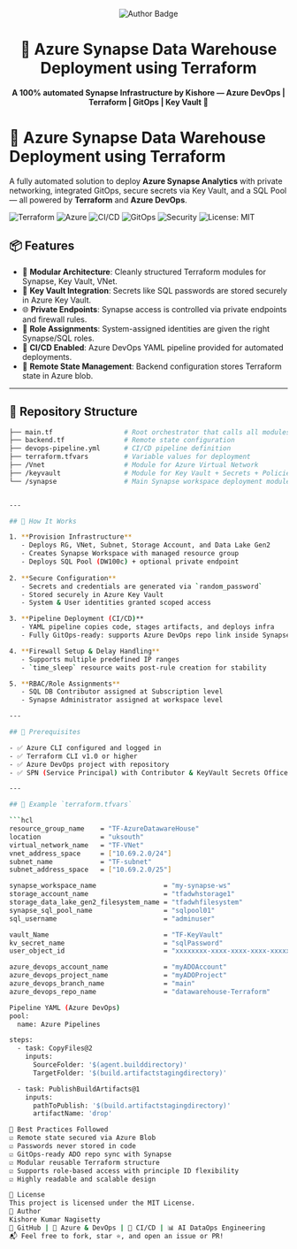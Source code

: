 <!-- 👑 AUTHOR BADGE -->
<p align="center">
  <img src="https://img.shields.io/badge/Made%20by-Kishore%20Kumar%20Nagisetty-ff69b4?style=for-the-badge&logo=crown&logoColor=white" alt="Author Badge"/>
</p>

<h1 align="center">🎯 Azure Synapse Data Warehouse Deployment using Terraform</h1>

<p align="center"><strong>A 100% automated Synapse Infrastructure by Kishore — Azure DevOps | Terraform | GitOps | Key Vault 👑</strong></p>


# 🎯 Azure Synapse Data Warehouse Deployment using Terraform

A fully automated solution to deploy **Azure Synapse Analytics** with private networking, integrated GitOps, secure secrets via Key Vault, and a SQL Pool — all powered by **Terraform** and **Azure DevOps**.

![Terraform](https://img.shields.io/badge/IaC-Terraform-blueviolet?style=for-the-badge&logo=terraform)
![Azure](https://img.shields.io/badge/Cloud-Azure-0078D4?style=for-the-badge&logo=microsoft-azure)
![CI/CD](https://img.shields.io/badge/CI/CD-Azure%20Pipelines-blue?style=for-the-badge&logo=azuredevops)
![GitOps](https://img.shields.io/badge/GitOps-Enabled-yellowgreen?style=for-the-badge&logo=git)
![Security](https://img.shields.io/badge/Security-KeyVault-green?style=for-the-badge&logo=keepassdx)
![License: MIT](https://img.shields.io/badge/License-MIT-brightgreen?style=for-the-badge)

## 📦 Features

- 🧱 **Modular Architecture**: Cleanly structured Terraform modules for Synapse, Key Vault, VNet.
- 🔐 **Key Vault Integration**: Secrets like SQL passwords are stored securely in Azure Key Vault.
- 🌐 **Private Endpoints**: Synapse access is controlled via private endpoints and firewall rules.
- 🧾 **Role Assignments**: System-assigned identities are given the right Synapse/SQL roles.
- 🚀 **CI/CD Enabled**: Azure DevOps YAML pipeline provided for automated deployments.
- 📂 **Remote State Management**: Backend configuration stores Terraform state in Azure blob.

---

## 📁 Repository Structure
```bash
├── main.tf                  # Root orchestrator that calls all modules
├── backend.tf               # Remote state configuration
├── devops-pipeline.yml      # CI/CD pipeline definition
├── terraform.tfvars         # Variable values for deployment
├── /Vnet                    # Module for Azure Virtual Network
├── /keyvault                # Module for Key Vault + Secrets + Policies
└── /synapse                 # Main Synapse workspace deployment module


---

## 🚀 How It Works

1. **Provision Infrastructure**  
   - Deploys RG, VNet, Subnet, Storage Account, and Data Lake Gen2  
   - Creates Synapse Workspace with managed resource group  
   - Deploys SQL Pool (DW100c) + optional private endpoint  
   
2. **Secure Configuration**  
   - Secrets and credentials are generated via `random_password`  
   - Stored securely in Azure Key Vault  
   - System & User identities granted scoped access  

3. **Pipeline Deployment (CI/CD)**  
   - YAML pipeline copies code, stages artifacts, and deploys infra  
   - Fully GitOps-ready: supports Azure DevOps repo link inside Synapse  

4. **Firewall Setup & Delay Handling**  
   - Supports multiple predefined IP ranges  
   - `time_sleep` resource waits post-rule creation for stability  

5. **RBAC/Role Assignments**  
   - SQL DB Contributor assigned at Subscription level  
   - Synapse Administrator assigned at workspace level

---

## 📌 Prerequisites

- ✅ Azure CLI configured and logged in  
- ✅ Terraform CLI v1.0 or higher  
- ✅ Azure DevOps project with repository  
- ✅ SPN (Service Principal) with Contributor & KeyVault Secrets Officer roles  

---

## 🧪 Example `terraform.tfvars`

```hcl
resource_group_name    = "TF-AzureDatawareHouse"
location               = "uksouth"
virtual_network_name   = "TF-VNet"
vnet_address_space     = ["10.69.2.0/24"]
subnet_name            = "TF-subnet"
subnet_address_space   = ["10.69.2.0/25"]

synapse_workspace_name                 = "my-synapse-ws"
storage_account_name                   = "tfadwhstorage1"
storage_data_lake_gen2_filesystem_name = "tfadwhfilesystem"
synapse_sql_pool_name                  = "sqlpool01"
sql_username                           = "adminuser"

vault_Name                             = "TF-KeyVault"
kv_secret_name                         = "sqlPassword"
user_object_id                         = "xxxxxxxx-xxxx-xxxx-xxxx-xxxxxxxxxxxx"

azure_devops_account_name              = "myADOAccount"
azure_devops_project_name              = "myADOProject"
azure_devops_branch_name               = "main"
azure_devops_repo_name                 = "datawarehouse-Terraform"

Pipeline YAML (Azure DevOps)
pool:
  name: Azure Pipelines

steps:
  - task: CopyFiles@2
    inputs:
      SourceFolder: '$(agent.builddirectory)'
      TargetFolder: '$(build.artifactstagingdirectory)'

  - task: PublishBuildArtifacts@1
    inputs:
      pathToPublish: '$(build.artifactstagingdirectory)'
      artifactName: 'drop'

🧠 Best Practices Followed
☑️ Remote state secured via Azure Blob
☑️ Passwords never stored in code
☑️ GitOps-ready ADO repo sync with Synapse
☑️ Modular reusable Terraform structure
☑️ Supports role-based access with principle ID flexibility
☑️ Highly readable and scalable design

📄 License
This project is licensed under the MIT License.
🙌 Author
Kishore Kumar Nagisetty
🔗 GitHub | 💼 Azure & DevOps | 🚀 CI/CD | 📊 AI DataOps Engineering
📬 Feel free to fork, star ⭐, and open an issue or PR!

